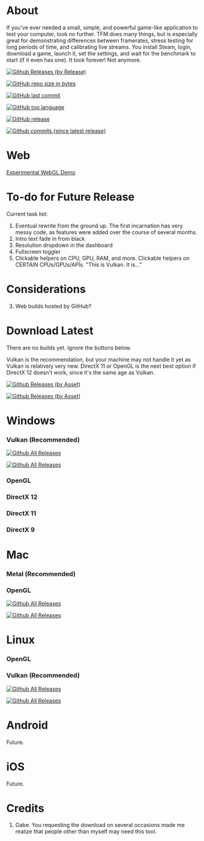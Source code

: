 # About
If you've ever needed a small, simple, and powerful game-like application to test your computer, look no further. TFM does many things, but is especially great for demonstrating differences between framerates, stress testing for long periods of time, and calibrating live streams. You install Steam, login, download a game, launch it, set the settings, and wait for the benchmark to start (if it even has one). It took forever! Not anymore.


[![Github Releases (by Release)](https://img.shields.io/github/downloads/Tylemagne/TFM/total.svg)]()

[![GitHub repo size in bytes](https://img.shields.io/github/repo-size/Tylemagne/TFM.svg)]()

[![GitHub last commit](https://img.shields.io/github/last-commit/Tylemagne/TFM.svg)]()

[![GitHub top language](https://img.shields.io/github/languages/top/Tylemagne/TFM.svg)]()

[![GitHub release](https://img.shields.io/github/release/Tylemagne/TFM.svg?logo=data:image/png;base64,iVBORw0KGgoAAAANSUhEUgAAAA0AAAAOCAYAAAD0f5bSAAAABHNCSVQICAgIfAhkiAAAAAlwSFlzAAAAfgAAAH4BavEubQAAABl0RVh0U29mdHdhcmUAd3d3Lmlua3NjYXBlLm9yZ5vuPBoAAACRSURBVCiR7ZExCkJBDETn24jgCbyE9rZ2lr+3sPQUXsFD2HkNwZNYC9rk7cJYuMXy/aho60AgIfOKSaRKEdEC7lZEtLVvoC/0h36BGmAlaV7msaRJj+8s6Vb6o2wPgX3fU7uVUjrYHkmSbDcRsX0D7Ww/xwHWPFSbM7B5GTKltAAuBbjmnJcfXQeYAidg1re/A0Qcr7zN5lQ2AAAAAElFTkSuQmCC)]()

[![Github commits (since latest release)](https://img.shields.io/github/commits-since/Tylemagne/TFM/latest.svg)]()


# Web
[Experimental WebGL Demo](http://htmlpreview.github.io/?https://github.com/Tylemagne/TFM/master/TFM-WebGL/index.html)


# To-do for Future Release
Current task list:
1. Eventual rewrite from the ground up. The first incarnation has very messy code, as features were added over the course of several months.
1. Intro text fade in from black
2. Resolution dropdown in the dashboard
3. Fullscreen toggler
18. Clickable helpers on CPU, GPU, RAM, and more. Clickable helpers on CERTAIN CPUs/GPUs/APIs. "This is Vulkan. It is..."

# Considerations
3. Web builds hosted by GitHub?

# Download Latest
There are no builds yet. Ignore the buttons below.

Vulkan is the recommendation, but your machine may not handle it yet as Vulkan is relatively very new. DirectX 11 or OpenGL is the next best option if DirectX 12 doesn't work, since it's the same age as Vulkan.

[![Github Releases (by Asset)](https://img.shields.io/github/downloads/Tylemagne/TFM/latest/tfm-win-dx9-32.zip.svg)]()

[![Github Releases (by Asset)](https://img.shields.io/github/downloads-pre/Tylemagne/TFM/latest/tfm-win-dx9-32.zip.svg?style=flat&label=🔽Download&colorA=00cc0a&colorB=000000)]()

# Windows
### Vulkan (Recommended)
[![Github All Releases](https://img.shields.io/github/downloads/Tylemagne/TFM/total.svg?style=flat&label=🔽%20TFM%20v1.1%20(32-bit)&colorA=00cc0a&colorB=000000)](https://github.com/Tylemagne/TFM/releases/download/v1.1/TFM-win-x86.zip)

[![Github All Releases](https://img.shields.io/github/downloads/Tylemagne/TFM/total.svg?style=flat&label=🔽%20TFM%20v1.1%20(64-bit)&colorA=00cc0a&colorB=000000)](https://github.com/Tylemagne/TFM/releases/download/v1.1/TFM-win-x86_64.zip)
### OpenGL
### DirectX 12
### DirectX 11
### DirectX 9

# Mac
### Metal (Recommended)
### OpenGL
[![Github All Releases](https://img.shields.io/github/downloads/Tylemagne/TFM/total.svg?style=flat&label=🔽%20TFM%20v1.1%20(32-bit)&colorA=00cc0a&colorB=000000)](https://github.com/Tylemagne/TFM/releases/download/v1.1/TFM-win-x86.zip)

[![Github All Releases](https://img.shields.io/github/downloads/Tylemagne/TFM/total.svg?style=flat&label=🔽%20TFM%20v1.1%20(64-bit)&colorA=00cc0a&colorB=000000)](https://github.com/Tylemagne/TFM/releases/download/v1.1/TFM-win-x86_64.zip)

# Linux
### OpenGL
### Vulkan (Recommended)
[![Github All Releases](https://img.shields.io/github/downloads/Tylemagne/TFM/total.svg?style=flat&label=🔽%20TFM%20v1.1%20(32-bit)&colorA=00cc0a&colorB=000000)](https://github.com/Tylemagne/TFM/releases/download/v1.1/TFM-win-x86.zip)

[![Github All Releases](https://img.shields.io/github/downloads/Tylemagne/TFM/total.svg?style=flat&label=🔽%20TFM%20v1.1%20(64-bit)&colorA=00cc0a&colorB=000000)](https://github.com/Tylemagne/TFM/releases/download/v1.1/TFM-win-x86_64.zip)

# Android

Future.

# iOS

Future.


# Credits

1. Gabe. You requesting the download on several occasions made me realize that people other than myself may need this tool.
